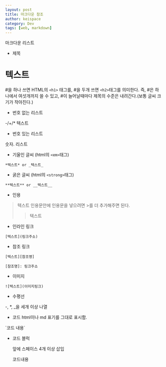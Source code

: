 ```yaml
---
layout: post
title: 마크다운 참조
author: keispace
category: Dev
tags: [web, markdown]
---
```

마크다운 리스트 

- 제목

# 텍스트

\#을 하나 쓰면 HTML의 `<h1>` 태그를, #을 두개 쓰면 `<h2>`태그를 의미한다. 즉, #은 하나에서 여섯개까지 쓸 수 있고, #이 늘어날때마다 제목의 수준은 내려간다.(보통 글씨 크기가 작아진다.)

- 번호 없는 리스트

\-/+/* 텍스트

- 번호 있는 리스트

숫자. 리스트

- 기울인 글씨 (html의 `<em>`태그)

`*텍스트* or _텍스트_`

- 굵은 글씨 (html의 `<strong>`태그)

`**텍스트** or __텍스트__`

- 인용

> 텍스트
인용문안에 인용문을 넣으려면 >를 더 추가해주면 된다.
>> 텍스트 

- 인라인 링크

`[텍스트](링크주소)`

- 참조 링크

`[텍스트][참조명]`

`[참조명]: 링크주소`

- 이미지

`![텍스트](이미지링크)`

- 수평선

-, *, _을 세개 이상 나열

- 코드 html이나 md 표기를 그대로 표시함. 

\`코드 내용\`

- 코드 블럭

    앞에 스페이스 4개 이상 삽입

    코드내용
